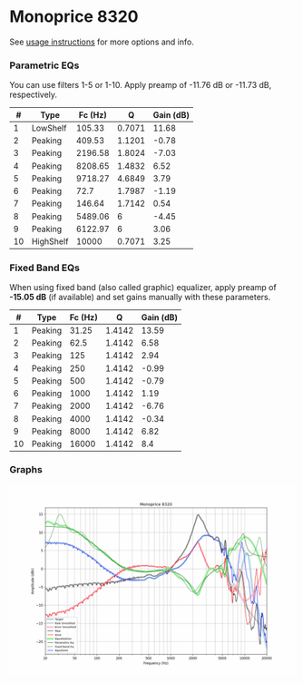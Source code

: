 # Monoprice 8320
See [usage instructions](https://github.com/jaakkopasanen/AutoEq#usage) for more options and info.

### Parametric EQs
You can use filters 1-5 or 1-10. Apply preamp of -11.76 dB or -11.73 dB, respectively.

|   # | Type      |   Fc (Hz) |      Q |   Gain (dB) |
|-----|-----------|-----------|--------|-------------|
|   1 | LowShelf  |    105.33 | 0.7071 |       11.68 |
|   2 | Peaking   |    409.53 | 1.1201 |       -0.78 |
|   3 | Peaking   |   2196.58 | 1.8024 |       -7.03 |
|   4 | Peaking   |   8208.65 | 1.4832 |        6.52 |
|   5 | Peaking   |   9718.27 | 4.6849 |        3.79 |
|   6 | Peaking   |     72.7  | 1.7987 |       -1.19 |
|   7 | Peaking   |    146.64 | 1.7142 |        0.54 |
|   8 | Peaking   |   5489.06 | 6      |       -4.45 |
|   9 | Peaking   |   6122.97 | 6      |        3.06 |
|  10 | HighShelf |  10000    | 0.7071 |        3.25 |

### Fixed Band EQs
When using fixed band (also called graphic) equalizer, apply preamp of **-15.05 dB** (if available) and set gains manually with these parameters.

|   # | Type    |   Fc (Hz) |      Q |   Gain (dB) |
|-----|---------|-----------|--------|-------------|
|   1 | Peaking |     31.25 | 1.4142 |       13.59 |
|   2 | Peaking |     62.5  | 1.4142 |        6.58 |
|   3 | Peaking |    125    | 1.4142 |        2.94 |
|   4 | Peaking |    250    | 1.4142 |       -0.99 |
|   5 | Peaking |    500    | 1.4142 |       -0.79 |
|   6 | Peaking |   1000    | 1.4142 |        1.19 |
|   7 | Peaking |   2000    | 1.4142 |       -6.76 |
|   8 | Peaking |   4000    | 1.4142 |       -0.34 |
|   9 | Peaking |   8000    | 1.4142 |        6.82 |
|  10 | Peaking |  16000    | 1.4142 |        8.4  |

### Graphs
![](./Monoprice%208320.png)
